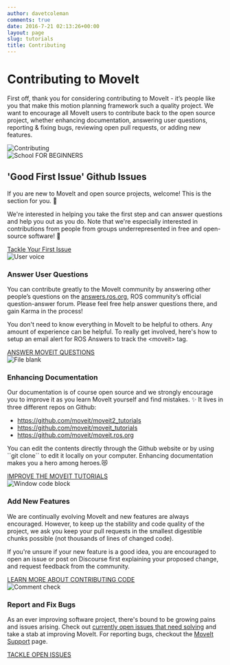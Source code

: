 ```yaml
---
author: davetcoleman
comments: true
date: 2016-7-21 02:13:26+00:00
layout: page
slug: tutorials
title: Contributing
---
```


<div class='row'>
  <div class='col-sm-12 col-lg-6'>
    <h1>Contributing to MoveIt</h1>
    <p class="paragraph-big">
      First off, thank you for considering contributing to MoveIt - it’s people like you that make this motion planning framework such a quality project. We want to encourage all MoveIt users to contribute back to the open source project, whether enhancing documentation, answering user questions, reporting & fixing bugs, reviewing open pull requests, or adding new features.
    </p>
  </div>
  <div class='col-sm-12 col-lg-6'>
    <img class="contributing-image" alt="Contributing" src="/assets/images/contributing.png">
  </div>
</div>
<div class='row contributing-box'>
  <div class='col-sm-12 col-lg-12'>
    <span class="icon">
      <img alt="School" src="/assets/images/icons/school.svg">
    </span>
    <span class="badge">FOR BEGINNERS</span>
    <h2>'Good First Issue' Github Issues</h2>
    <p>
      If you are new to MoveIt and open source projects, welcome! This is the section for you. 👋
    </p>
    <p>
      We're interested in helping you take the first step and can answer questions and help you out as you do. Note that we're especially interested in contributions from people from groups underrepresented in free and open-source software! 💝
    </p>
    <a class="button button-transparent button-transparent__blue" href="https://github.com/moveit/moveit2/labels/good%20first%20issue" target="_blank">Tackle Your First Issue</a>
  </div>
</div>
<div class="row contributing-boxes">
  <div class='contributing-single-box'>
    <span class="icon">
      <img alt="User voice" src="/assets/images/icons/user_voice.svg">
    </span>
    <h3>Answer User Questions</h3>
    <p>
      You can contribute greatly to the MoveIt community by answering other people’s questions on the <a href="https://answers.ros.org/questions/scope:all/sort:activity-desc/tags:moveit/page:1/" target="_blank">answers.ros.org</a>, ROS community’s official question-answer forum. Please feel free help answer questions there, and gain Karma in the process!
    </p>
    <p class="second-paragraph">
      You don't need to know everything in MoveIt to be helpful to others. Any amount of experience can be helpful. To really get involved, here's how to setup an email alert for ROS Answers to track the &lt;moveit&gt; tag.
    </p>
    <a class="button button-transparent button-transparent__blue" href="https://answers.ros.org/questions/scope:all/sort:activity-desc/tags:moveit/page:1/" target="_blank">ANSWER MOVEIT QUESTIONS</a>
  </div>
  <div class='contributing-single-box'>
    <span class="icon">
      <img alt="File blank" src="/assets/images/icons/file_blank.svg">
    </span>
    <h3>Enhancing Documentation</h3>
    <p>
      Our documentation is of course open source and we strongly encourage you to improve it as you learn MoveIt yourself and find mistakes. ✨ It lives in three different repos on Github:
    </p>
    <ul>
    <li>
        <a href="https://github.com/moveit/moveit2_tutorials" target="_blank">https://github.com/moveit/moveit2_tutorials</a>
      </li>
      <li>
        <a href="https://github.com/moveit/moveit_tutorials" target="_blank">https://github.com/moveit/moveit_tutorials</a>
      </li>
      <li>
        <a href="https://github.com/moveit/moveit.ros.org" target="_blank">https://github.com/moveit/moveit.ros.org</a>
      </li>
    </ul>
    <p class="second-paragraph">
      You can edit the contents directly through the Github website or by using ``git clone`` to edit it locally on your computer. Enhancing documentation makes you a hero among heroes.😻
    </p>
    <a class="button button-transparent button-transparent__blue" href="https://github.com/moveit/moveit2_tutorials" target="_blank">IMPROVE THE MOVEIT TUTORIALS</a>
  </div>
  <div class='contributing-single-box'>
    <span class="icon">
      <img alt="Window code block" src="/assets/images/icons/window_code_block.svg">
    </span>
    <h3>Add New Features</h3>
    <p>
      We are continually evolving MoveIt and new features are always encouraged. However, to keep up the stability and code quality of the project, we ask you keep your pull requests in the smallest digestible chunks possible (not thousands of lines of changed code).
    </p>
    <p class="second-paragraph">
      If you're unsure if your new feature is a good idea, you are encouraged to open an issue or post on Discourse first explaining your proposed change, and request feedback from the community.
    </p>
    <a class="button button-transparent button-transparent__blue" href="/documentation/contributing/pullrequests">LEARN MORE ABOUT CONTRIBUTING CODE</a>
  </div>
  <div class='contributing-single-box'>
    <span class="icon">
      <img alt="Comment check" src="/assets/images/icons/comment_check.svg">
    </span>
    <h3>Report and Fix Bugs</h3>
    <p>
      As an ever improving software project, there's bound to be growing pains and issues arising. Check out <a href="https://github.com/moveit/moveit2/issues" target="_blank">currently open issues that need solving</a> and take a stab at improving MoveIt. For reporting bugs, checkout the <a href="/support/">MoveIt Support</a> page.
    </p>
    <a class="button button-transparent button-transparent__blue" href="https://github.com/moveit/moveit2/issues" target="_blank">TACKLE OPEN ISSUES</a>
  </div>
</div>
